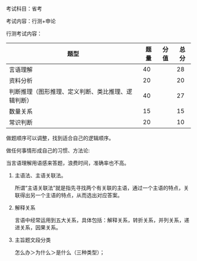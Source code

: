 考试科目：省考

考试内容：行测+申论

行测考试内容：

| 题型                                               | 题量 | 分值 | 总分 |
| -------------------------------------------------- | ---- | ---- | ---- |
| 言语理解                                           | 40   |      | 28   |
| 资料分析                                           | 20   |      | 20   |
| 判断推理（图形推理、定义判断、类比推理、逻辑判断） | 40   |      | 27   |
| 数量关系                                           | 15   |      | 15   |
| 常识判断                                           | 20   |      | 10   |

做题顺序可以调整，找到适合自己的逻辑顺序。

做任何事情形成自己的习惯、方法论:

当言语理解用语感来答题，浪费时间，准确率也不高。

1. 主语法、主语关联法。

   所谓“主语关联法”就是指先寻找两个有关联的主语，通过一个主语的特点，关联得出另一个主语的特点，从而选出对应答案。

2. 解释关系

   言语中经常运用到五大关系，具体包括：解释关系，转折关系，并列关系，递进关系，因果关系。

3. 主旨题文段分类

   怎么办＞为什么＞是什么（三种类型）；

   



